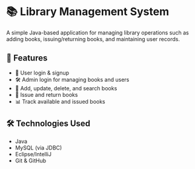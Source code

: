 # 📚 Library Management System  

A simple Java-based application for managing library operations such as adding books, issuing/returning books, and maintaining user records.  

## 🚀 Features  
- 👤 User login & signup  
- 🛠️ Admin login for managing books and users  
- 📖 Add, update, delete, and search books  
- 🔄 Issue and return books  
- 📊 Track available and issued books  

## 🛠️ Technologies Used  
- Java  
- MySQL (via JDBC)  
- Eclipse/IntelliJ  
- Git & GitHub  
